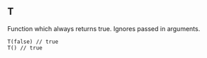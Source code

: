 ## T

Function which always returns true. Ignores passed in arguments.

    T(false) // true
    T() // true